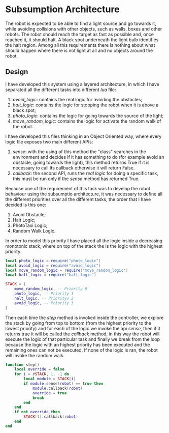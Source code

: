# Subsumption Architecture
The robot is expected to be able to find a light source and go towards it, while avoiding collisions with other objects, such as walls, boxes and other robots. The robot should reach the target as fast as possible and, once reached it, it should halt. A black spot underneath the light bulb identifies the halt region. Among all this requirements there is nothing about what should happen where there is not light at all and no objects around the robot.

## Design
I have developed this system using a layered architecture, in which I have separated all the different tasks into different *lua* file:
1. *avoid_logic*: contains the real logic for avoiding the obstacles;
2. *halt_logic*: contains the logic for stopping the robot when it is above a black spot;
3. *photo_logic*: contains the logic for going towards the source of the light;
4. *move_random_logic*: contains the logic for activate the random walk of the robot.

I have developed this files thinking in an Object Oriented way, where every logic file exposes two main different APIs:
1. *sense*: with the using of this method the "class" searches in the environment and decides if it has something to do (for example avoid an obstacle, going towards the light), this method returns True if it is necessary to call Its callback otherwise it will return False.
2. *callback*: the second API, runs the *real logic* for doing a specific task, this must be run only if the *sense* method has returned True.

Because one of the requirement of this task was to develop the robot behaviour using the subsumptio architecture, it was necessary to define all the different priorities over all the different tasks, the order that I have decided is this one:
1. Avoid Obstacle;
2. Halt Logic;
3. PhotoTaxi Logic;
4. Random Walk Logic.

In order to model this priority I have placed all the logic inside a decreasing monotonic stack, where on top of the stack the is the logic with the highest priority:

```lua
local photo_logic = require("photo_logic")
local avoid_logic = require("avoid_logic")
local move_random_logic = require("move_random_logic")
local halt_logic = require("halt_logic")

STACK = {
	move_random_logic, -- Priority 0
	photo_logic, -- Priority 1
	halt_logic, -- Priorityu 2
	avoid_logic, -- Priority 3
}
```

Then each time the *step* method is invoked inside the controller, we explore the stack by going from top to bottom (from the highest priority to the lowest priority) and for each of the logic we invoke the api *sense*, then if it returns true it will be called the *callback* method, in this way the robot will execute the logic of that particular task and finally we break from the loop because the logic with an highest priority has been executed and the remaining ones can not be executed. If none of the logic is ran, the robot will invoke the random walk.

```lua
function step()
	local override = false
	for i = #STACK, 1, -1 do
		local module = STACK[i]
		if module.sense(robot) == true then
			module.callback(robot)
			override = true
			break
		end
	end
	if not override then
		STACK[1].callback(robot)
	end
end
```